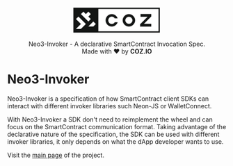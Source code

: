 <p align="center">
  <img
    src=".github/resources/images/coz.png"
    width="200px;">
</p>

<p align="center">
  Neo3-Invoker - A declarative SmartContract Invocation Spec.
  <br/> Made with ❤ by <b>COZ.IO</b>
</p>

# Neo3-Invoker
Neo3-Invoker is a specification of how SmartContract client SDKs can interact with different invoker libraries such Neon-JS or WalletConnect.

With Neo3-Invoker a SDK don't need to reimplement the wheel and can focus on the SmartContract communication format.
Taking advantage of the declarative nature of the specification, the SDK can be used with different invoker libraries, it only depends on what the dApp developer wants to use.

Visit the [main page](../../README.md) of the project.
